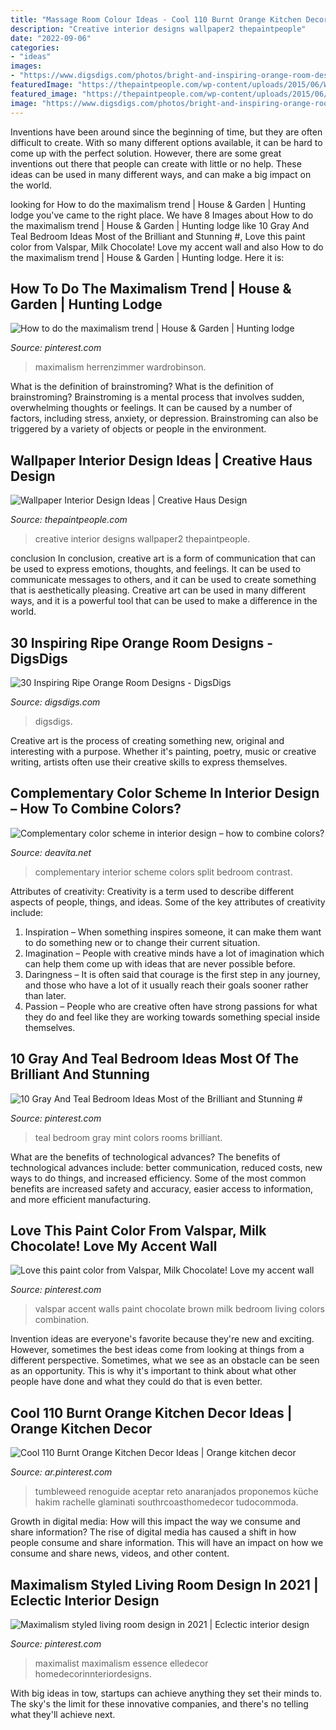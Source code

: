 ```yaml
---
title: "Massage Room Colour Ideas - Cool 110 Burnt Orange Kitchen Decor Ideas"
description: "Creative interior designs wallpaper2 thepaintpeople"
date: "2022-09-06"
categories:
- "ideas"
images:
- "https://www.digsdigs.com/photos/bright-and-inspiring-orange-room-designs-21.jpg"
featuredImage: "https://thepaintpeople.com/wp-content/uploads/2015/06/Wallpaper2.jpg"
featured_image: "https://thepaintpeople.com/wp-content/uploads/2015/06/Wallpaper2.jpg"
image: "https://www.digsdigs.com/photos/bright-and-inspiring-orange-room-designs-21.jpg"
---
```



Inventions have been around since the beginning of time, but they are often difficult to create. With so many different options available, it can be hard to come up with the perfect solution. However, there are some great inventions out there that people can create with little or no help. These ideas can be used in many different ways, and can make a big impact on the world.

	

		
looking for How to do the maximalism trend | House &amp; Garden | Hunting lodge you've came to the right place. We have 8 Images about How to do the maximalism trend | House &amp; Garden | Hunting lodge like 10 Gray And Teal Bedroom Ideas Most of the Brilliant and Stunning #, Love this paint color from Valspar, Milk Chocolate! Love my accent wall and also How to do the maximalism trend | House &amp; Garden | Hunting lodge. Here it is:
		
    
## How To Do The Maximalism Trend | House &amp; Garden | Hunting Lodge

<img loading=lazy src="https://i.pinimg.com/736x/d6/ae/9c/d6ae9c833cbd33b9148ba1236a8752b1.jpg" onerror="this.onerror=null;this.src='https://tse1.mm.bing.net/th?id=OIP.YRa86Lyk1T6O-6lht401aQHaLH&amp;pid=15.1';" alt="How to do the maximalism trend | House &amp; Garden | Hunting lodge">

_Source: pinterest.com_

>maximalism herrenzimmer wardrobinson. 

	

What is the definition of brainstroming?
What is the definition of brainstroming? Brainstroming is a mental process that involves sudden, overwhelming thoughts or feelings. It can be caused by a number of factors, including stress, anxiety, or depression. Brainstroming can also be triggered by a variety of objects or people in the environment.

    
## Wallpaper Interior Design Ideas | Creative Haus Design

<img loading=lazy src="https://thepaintpeople.com/wp-content/uploads/2015/06/Wallpaper2.jpg" onerror="this.onerror=null;this.src='https://tse2.mm.bing.net/th?id=OIP.R_GuFR4ZgdK7r46bzIlShgHaCx&amp;pid=15.1';" alt="Wallpaper Interior Design Ideas | Creative Haus Design">

_Source: thepaintpeople.com_

>creative interior designs wallpaper2 thepaintpeople. 

	

conclusion
In conclusion, creative art is a form of communication that can be used to express emotions, thoughts, and feelings. It can be used to communicate messages to others, and it can be used to create something that is aesthetically pleasing. Creative art can be used in many different ways, and it is a powerful tool that can be used to make a difference in the world.

    
## 30 Inspiring Ripe Orange Room Designs - DigsDigs

<img loading=lazy src="https://www.digsdigs.com/photos/bright-and-inspiring-orange-room-designs-21.jpg" onerror="this.onerror=null;this.src='https://tse2.mm.bing.net/th?id=OIP.NxPB9tH8PIW3qdUrBaFmDgHaJ4&amp;pid=15.1';" alt="30 Inspiring Ripe Orange Room Designs - DigsDigs">

_Source: digsdigs.com_

>digsdigs. 

	

Creative art is the process of creating something new, original and interesting with a purpose. Whether it's painting, poetry, music or creative writing, artists often use their creative skills to express themselves.

    
## Complementary Color Scheme In Interior Design – How To Combine Colors?

<img loading=lazy src="https://deavita.net/wp-content/uploads/2018/07/red-green-bedroom-complementary-color-scheme-interior-design-ideas.jpg" onerror="this.onerror=null;this.src='https://tse4.mm.bing.net/th?id=OIP.wwr4cqsZ83oGFaxua2g--AHaLH&amp;pid=15.1';" alt="Complementary color scheme in interior design – how to combine colors?">

_Source: deavita.net_

>complementary interior scheme colors split bedroom contrast. 

	

Attributes of creativity:
Creativity is a term used to describe different aspects of people, things, and ideas. Some of the key attributes of creativity include: 
1. Inspiration – When something inspires someone, it can make them want to do something new or to change their current situation.
2. Imagination – People with creative minds have a lot of imagination which can help them come up with ideas that are never possible before. 
3. Daringness – It is often said that courage is the first step in any journey, and those who have a lot of it usually reach their goals sooner rather than later. 
4. Passion – People who are creative often have strong passions for what they do and feel like they are working towards something special inside themselves.

    
## 10 Gray And Teal Bedroom Ideas Most Of The Brilliant And Stunning #

<img loading=lazy src="https://i.pinimg.com/736x/3a/69/31/3a69313ac4ac031fc0511928dcf3965d.jpg" onerror="this.onerror=null;this.src='https://tse3.mm.bing.net/th?id=OIP.lEC-mPexi09zR-1QwNdIugHaLJ&amp;pid=15.1';" alt="10 Gray And Teal Bedroom Ideas Most of the Brilliant and Stunning #">

_Source: pinterest.com_

>teal bedroom gray mint colors rooms brilliant. 

	

What are the benefits of technological advances?
The benefits of technological advances include: better communication, reduced costs, new ways to do things, and increased efficiency. Some of the most common benefits are increased safety and accuracy, easier access to information, and more efficient manufacturing.

    
## Love This Paint Color From Valspar, Milk Chocolate! Love My Accent Wall

<img loading=lazy src="https://i.pinimg.com/736x/07/f4/a7/07f4a7f185ec85a0fae45a9621c6e8bb--valspar-accent-walls.jpg" onerror="this.onerror=null;this.src='https://tse2.mm.bing.net/th?id=OIP.HqofHytKJNddXbYk6gE9EQHaJ6&amp;pid=15.1';" alt="Love this paint color from Valspar, Milk Chocolate! Love my accent wall">

_Source: pinterest.com_

>valspar accent walls paint chocolate brown milk bedroom living colors combination. 

	

Invention ideas are everyone's favorite because they're new and exciting. However, sometimes the best ideas come from looking at things from a different perspective. Sometimes, what we see as an obstacle can be seen as an opportunity. This is why it's important to think about what other people have done and what they could do that is even better.

    
## Cool 110 Burnt Orange Kitchen Decor Ideas | Orange Kitchen Decor

<img loading=lazy src="https://i.pinimg.com/736x/53/e9/6a/53e96ab4cd60eaddb1a5101ccb9ecf6a.jpg" onerror="this.onerror=null;this.src='https://tse4.mm.bing.net/th?id=OIP.VjxrRAqzEI7pfHO2ZDDbGgHaJ3&amp;pid=15.1';" alt="Cool 110 Burnt Orange Kitchen Decor Ideas | Orange kitchen decor">

_Source: ar.pinterest.com_

>tumbleweed renoguide aceptar reto anaranjados proponemos küche hakim rachelle glaminati southrcoasthomedecor tudocommoda. 

	

Growth in digital media: How will this impact the way we consume and share information?
The rise of digital media has caused a shift in how people consume and share information. This will have an impact on how we consume and share news, videos, and other content.

    
## Maximalism Styled Living Room Design In 2021 | Eclectic Interior Design

<img loading=lazy src="https://i.pinimg.com/736x/e9/39/e8/e939e872aded1ee1e07b141816aba721.jpg" onerror="this.onerror=null;this.src='https://tse3.mm.bing.net/th?id=OIP.DBf-p8nd6A-uDGvJElwCMwHaLB&amp;pid=15.1';" alt="Maximalism styled living room design in 2021 | Eclectic interior design">

_Source: pinterest.com_

>maximalist maximalism essence elledecor homedecorinnteriordesigns. 

	

With big ideas in tow, startups can achieve anything they set their minds to. The sky's the limit for these innovative companies, and there's no telling what they'll achieve next.

